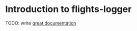 # Introduction to flights-logger

TODO: write [great documentation](http://jacobian.org/writing/what-to-write/)
